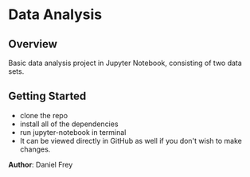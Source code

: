 # Data Analysis


## Overview
Basic data analysis project in Jupyter Notebook, consisting of two data sets.

## Getting Started
- clone the repo
- install all of the dependencies
- run jupyter-notebook in terminal
- It can be viewed directly in GitHub as well if you don't wish to make changes.


**Author**: Daniel Frey
